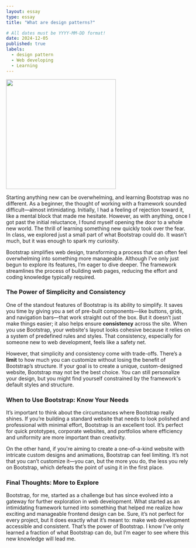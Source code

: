 ```yaml
---
layout: essay
type: essay
title: "What are design patterns?"

# All dates must be YYYY-MM-DD format!
date: 2024-12-05
published: true
labels:
  - design pattern
  - Web developing
  - Learning
---
```


<img width="300px" src="../img/design.jpg" class="img-thumbnail">

Starting anything new can be overwhelming, and learning Bootstrap was no different. As a beginner, the thought of working with a framework sounded difficult—almost intimidating. Initially, I had a feeling of rejection toward it, like a mental block that made me hesitate. However, as with anything, once I got past the initial reluctance, I found myself opening the door to a whole new world. The thrill of learning something new quickly took over the fear. In class, we explored just a small part of what Bootstrap could do. It wasn’t much, but it was enough to spark my curiosity. 

Bootstrap simplifies web design, transforming a process that can often feel overwhelming into something more manageable. Although I’ve only just begun to explore its features, I’m eager to dive deeper. The framework streamlines the process of building web pages, reducing the effort and coding knowledge typically required.

### The Power of Simplicity and Consistency

One of the standout features of Bootstrap is its ability to simplify. It saves you time by giving you a set of pre-built components—like buttons, grids, and navigation bars—that work straight out of the box. But it doesn’t just make things easier; it also helps ensure **consistency** across the site. When you use Bootstrap, your website's layout looks cohesive because it relies on a system of predefined rules and styles. That consistency, especially for someone new to web development, feels like a safety net.

However, that simplicity and consistency come with trade-offs. There’s a **limit** to how much you can customize without losing the benefit of Bootstrap’s structure. If your goal is to create a unique, custom-designed website, Bootstrap may not be the best choice. You can still personalize your design, but you might find yourself constrained by the framework's default styles and structure.

### When to Use Bootstrap: Know Your Needs

It’s important to think about the circumstances where Bootstrap really shines. If you’re building a standard website that needs to look polished and professional with minimal effort, Bootstrap is an excellent tool. It’s perfect for quick prototypes, corporate websites, and portfolios where efficiency and uniformity are more important than creativity.

On the other hand, if you're aiming to create a one-of-a-kind website with intricate custom designs and animations, Bootstrap can feel limiting. It’s not that you can’t customize it—you can, but the more you do, the less you rely on Bootstrap, which defeats the point of using it in the first place.

### Final Thoughts: More to Explore

Bootstrap, for me, started as a challenge but has since evolved into a gateway for further exploration in web development. What started as an intimidating framework turned into something that helped me realize how exciting and manageable frontend design can be. Sure, it’s not perfect for every project, but it does exactly what it’s meant to: make web development accessible and consistent. That’s the power of Bootstrap. 
I know I’ve only learned a fraction of what Bootstrap can do, but I’m eager to see where this new knowledge will lead me.
